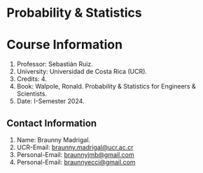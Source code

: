 # Probability & Statistics

# Course Information

1. Professor: Sebastián Ruiz.
2. University: Universidad de Costa Rica (UCR).
3. Credits: 4.
4. Book: Walpole, Ronald. Probability & Statistics for Engineers & Scientists.
5. Date: I-Semester 2024.

## Contact Information

1. Name: Braunny Madrigal.
2. UCR-Email: <braunny.madrigal@ucr.ac.cr>
3. Personal-Email: <braunnyjmb@gmail.com>
4. Personal-Email: <braunnyecci@gmail.com>
